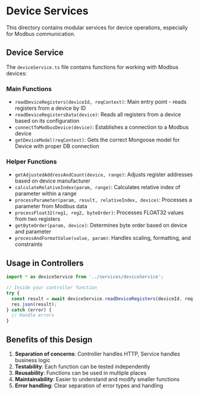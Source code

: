 # Device Services

This directory contains modular services for device operations, especially for Modbus communication.

## Device Service

The `deviceService.ts` file contains functions for working with Modbus devices:

### Main Functions

- `readDeviceRegisters(deviceId, reqContext)`: Main entry point - reads registers from a device by ID
- `readDeviceRegistersData(device)`: Reads all registers from a device based on its configuration
- `connectToModbusDevice(device)`: Establishes a connection to a Modbus device
- `getDeviceModel(reqContext)`: Gets the correct Mongoose model for Device with proper DB connection

### Helper Functions

- `getAdjustedAddressAndCount(device, range)`: Adjusts register addresses based on device manufacturer 
- `calculateRelativeIndex(param, range)`: Calculates relative index of parameter within a range
- `processParameter(param, result, relativeIndex, device)`: Processes a parameter from Modbus data
- `processFloat32(reg1, reg2, byteOrder)`: Processes FLOAT32 values from two registers
- `getByteOrder(param, device)`: Determines byte order based on device and parameter
- `processAndFormatValue(value, param)`: Handles scaling, formatting, and constraints

## Usage in Controllers

```typescript
import * as deviceService from '../services/deviceService';

// Inside your controller function
try {
  const result = await deviceService.readDeviceRegisters(deviceId, req);
  res.json(result);
} catch (error) {
  // Handle errors
}
```

## Benefits of this Design

1. **Separation of concerns**: Controller handles HTTP, Service handles business logic
2. **Testability**: Each function can be tested independently
3. **Reusability**: Functions can be used in multiple places
4. **Maintainability**: Easier to understand and modify smaller functions
5. **Error handling**: Clear separation of error types and handling
